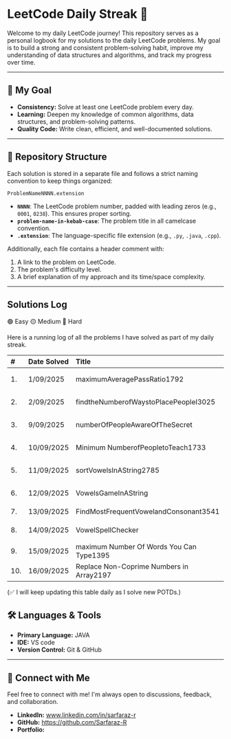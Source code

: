 # LeetCode Daily Streak 🚀

Welcome to my daily LeetCode journey! This repository serves as a personal logbook for my solutions to the daily LeetCode problems. My goal is to build a strong and consistent problem-solving habit, improve my understanding of data structures and algorithms, and track my progress over time.

---

## 🎯 My Goal

- **Consistency:** Solve at least one LeetCode problem every day.
- **Learning:** Deepen my knowledge of common algorithms, data structures, and problem-solving patterns.
- **Quality Code:** Write clean, efficient, and well-documented solutions.

---

## 📁 Repository Structure

Each solution is stored in a separate file and follows a strict naming convention to keep things organized:

`ProblemNameNNNN.extension`

- **`NNNN`**: The LeetCode problem number, padded with leading zeros (e.g., `0001`, `0238`). This ensures proper sorting.
- **`problem-name-in-kebab-case`**: The problem title in all camelcase convention.
- **`.extension`**: The language-specific file extension (e.g., `.py`, `.java`, `.cpp`).

Additionally, each file contains a header comment with:

1.  A link to the problem on LeetCode.
2.  The problem's difficulty level.
3.  A brief explanation of my approach and its time/space complexity.

---

## Solutions Log

🟢 Easy
🟡 Medium
🔴 Hard

Here is a running log of all the problems I have solved as part of my daily streak.

| #   | Date Solved | Title                                    | Solution | Difficulty | Topic   |
| :-- | :---------- | :--------------------------------------- | :------- | :--------- | ------- |
| 1.  | 1/09/2025   | maximumAveragePassRatio1792              |          | 🟡 Medium  |         |
| 2.  | 2/09/2025   | findtheNumberofWaystoPlacePeopleI3025    |          | 🟡 Medium  |         |
| 3.  | 9/09/2025   | numberOfPeopleAwareOfTheSecret           |          | 🟡 Medium  |         |
| 4.  | 10/09/2025  | Minimum NumberofPeopletoTeach1733        |          | 🟡 Medium  |         |
| 5.  | 11/09/2025  | sortVowelsInAString2785                  |          | 🟡 Medium  |         |
| 6.  | 12/09/2025  | VowelsGameInAString                      |          | 🟡 Medium  |         |
| 7.  | 13/09/2025  | FindMostFrequentVowelandConsonant3541    |          | 🟢 Easy    |         |
| 8.  | 14/09/2025  | VowelSpellChecker                        |          | 🟡 Medium  | Hashing |
| 9.  | 15/09/2025  | maximum Number Of Words You Can Type1395 |          | 🟢 Easy    | Hashing |
| 10. | 16/09/2025  | Replace Non-Coprime Numbers in Array2197 |          | 🔴 Hard    | Stack   |

(✅ I will keep updating this table daily as I solve new POTDs.)

## 🛠️ Languages & Tools

- **Primary Language:** JAVA
- **IDE:** VS code
- **Version Control:** Git & GitHub

---

## 🔗 Connect with Me

Feel free to connect with me! I'm always open to discussions, feedback, and collaboration.

- **LinkedIn:** www.linkedin.com/in/sarfaraz-r
- **GitHub:** https://github.com/Sarfaraz-R
- **Portfolio:**
